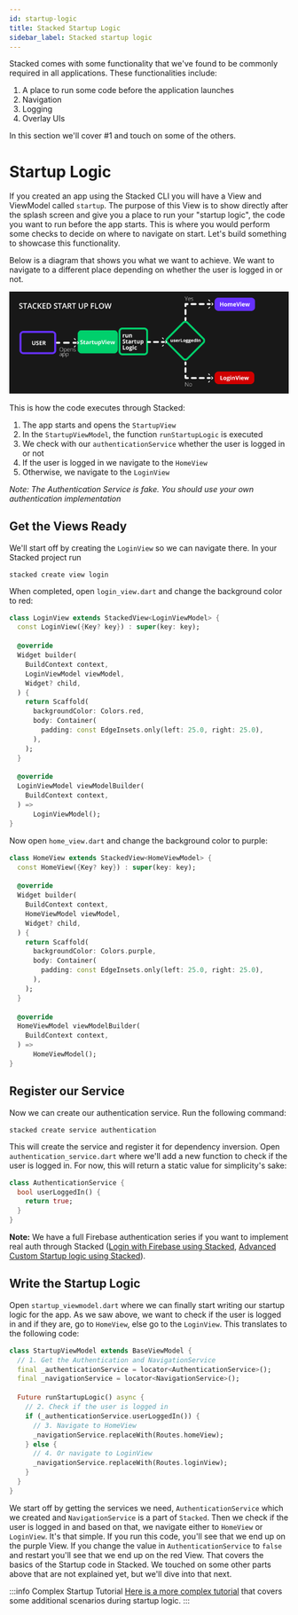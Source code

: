 ```yaml
---
id: startup-logic
title: Stacked Startup Logic
sidebar_label: Stacked startup logic
---
```


Stacked comes with some functionality that we've found to be commonly required in all applications. These functionalities include:

1. A place to run some code before the application launches
2. Navigation
3. Logging
4. Overlay UIs

In this section we'll cover #1 and touch on some of the others.


# Startup Logic

If you created an app using the Stacked CLI you will have a View and ViewModel called `startup`. The purpose of this View is to show directly after the splash screen and give you a place to run your "startup logic", the code you want to run before the app starts. This is where you would perform some checks to decide on where to navigate on start. Let's build something to showcase this functionality.

Below is a diagram that shows you what we want to achieve. We want to navigate to a different place depending on whether the user is logged in or not.

![Stacked Startup Logic Diagram](./02-startup-flow.png)

This is how the code executes through Stacked:

1. The app starts and opens the `StartupView`
2. In the `StartupViewModel`, the function `runStartupLogic` is executed
3. We check with our `authenticationService` whether the user is logged in or not
4. If the user is logged in we navigate to the `HomeView`
5. Otherwise, we navigate to the `LoginView`

_Note: The Authentication Service is fake. You should use your own authentication implementation_


## Get the Views Ready

We'll start off by creating the `LoginView` so we can navigate there. In your Stacked project run

```shell
stacked create view login
```

When completed, open `login_view.dart` and change the background color to red:

```dart
class LoginView extends StackedView<LoginViewModel> {
  const LoginView({Key? key}) : super(key: key);

  @override
  Widget builder(
    BuildContext context,
    LoginViewModel viewModel,
    Widget? child,
  ) {
    return Scaffold(
      backgroundColor: Colors.red,
      body: Container(
        padding: const EdgeInsets.only(left: 25.0, right: 25.0),
      ),
    );
  }

  @override
  LoginViewModel viewModelBuilder(
    BuildContext context,
  ) =>
      LoginViewModel();
}
```

Now open `home_view.dart` and change the background color to purple:

```dart
class HomeView extends StackedView<HomeViewModel> {
  const HomeView({Key? key}) : super(key: key);

  @override
  Widget builder(
    BuildContext context,
    HomeViewModel viewModel,
    Widget? child,
  ) {
    return Scaffold(
      backgroundColor: Colors.purple,
      body: Container(
        padding: const EdgeInsets.only(left: 25.0, right: 25.0),
      ),
    );
  }

  @override
  HomeViewModel viewModelBuilder(
    BuildContext context,
  ) =>
      HomeViewModel();
}
```


## Register our Service

Now we can create our authentication service. Run the following command:

```shell
stacked create service authentication
```

This will create the service and register it for dependency inversion. Open `authentication_service.dart` where we'll add a new function to check if the user is logged in. For now, this will return a static value for simplicity's sake:

```dart
class AuthenticationService {
  bool userLoggedIn() {
    return true;
  }
}
```

**Note:** We have a full Firebase authentication series if you want to implement real auth through Stacked ([Login with Firebase using Stacked](https://www.filledstacks.com/post/sign-in-with-google-or-apple-sign-in-using-flutter/), [Advanced Custom Startup logic using Stacked](https://www.filledstacks.com/post/practical-guide-to-unit-testing-in-flutter/#writing-a-unit-test)).


## Write the Startup Logic

Open `startup_viewmodel.dart` where we can finally start writing our startup logic for the app. As we saw above, we want to check if the user is logged in and if they are, go to `HomeView`, else go to the `LoginView`. This translates to the following code:

```dart
class StartupViewModel extends BaseViewModel {
  // 1. Get the Authentication and NavigationService
  final _authenticationService = locator<AuthenticationService>();
  final _navigationService = locator<NavigationService>();

  Future runStartupLogic() async {
    // 2. Check if the user is logged in
    if (_authenticationService.userLoggedIn()) {
      // 3. Navigate to HomeView
      _navigationService.replaceWith(Routes.homeView);
    } else {
      // 4. Or navigate to LoginView
      _navigationService.replaceWith(Routes.loginView);
    }
  }
}
```

We start off by getting the services we need, `AuthenticationService` which we created and `NavigationService` is a part of `Stacked`. Then we check if the user is logged in and based on that, we navigate either to `HomeView` or `LoginView`. It's that simple. If you run this code, you'll see that we end up on the purple View. If you change the value in `AuthenticationService` to `false` and restart you'll see that we end up on the red View. That covers the basics of the Startup code in Stacked. We touched on some other parts above that are not explained yet, but we'll dive into that next.

:::info Complex Startup Tutorial
[Here is a more complex tutorial](https://www.filledstacks.com/post/practical-guide-to-unit-testing-in-flutter/#writing-a-unit-test) that covers some additional scenarios during startup logic.
:::